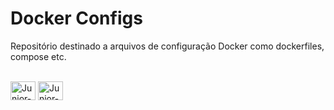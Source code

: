 # Docker Configs
Repositório destinado a arquivos de configuração Docker como dockerfiles, compose etc.

<div style="display: inline_block"><br>

 <img align="center" alt="Junior-Kubernetes" title="Kubernetes" height="30" width="40" src="https://cdn.jsdelivr.net/gh/devicons/devicon/icons/kubernetes/kubernetes-plain.svg">
 <img align="center" alt="Junior-Docker" title="Docker" height="30" width="40" src="https://cdn.jsdelivr.net/gh/devicons/devicon/icons/docker/docker-original.svg">
 
 </div>
 <br/>
